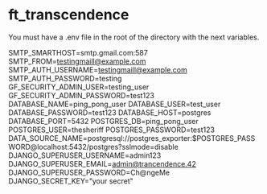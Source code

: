 # ft_transcendence

You must have a .env file in the root of the directory with the next variables.

SMTP_SMARTHOST=smtp.gmail.com:587
SMTP_FROM=testingmaill@example.com
SMTP_AUTH_USERNAME=testingmaill@example.com
SMTP_AUTH_PASSWORD=testing
GF_SECURITY_ADMIN_USER=testing_user
GF_SECURITY_ADMIN_PASSWORD=test123
DATABASE_NAME=ping_pong_user
DATABASE_USER=test_user
DATABASE_PASSWORD=test123
DATABASE_HOST=postgres
DATABASE_PORT=5432
POSTGRES_DB=ping_pong_user
POSTGRES_USER=thesheriff
POSTGRES_PASSWORD=test123
DATA_SOURCE_NAME=postgresql://postgres_exporter:$POSTGRES_PASSWORD@localhost:5432/postgres?sslmode=disable
DJANGO_SUPERUSER_USERNAME=admin123
DJANGO_SUPERUSER_EMAIL=admin@trancendence.42
DJANGO_SUPERUSER_PASSWORD=Ch@ngeMe
DJANGO_SECRET_KEY="your secret"
